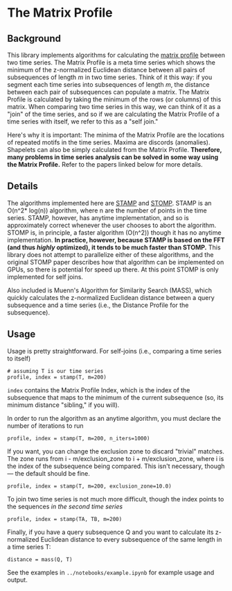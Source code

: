 # The Matrix Profile

## Background
This library implements algorithms for calculating the
[matrix profile](http://www.cs.ucr.edu/~eamonn/MatrixProfile.html) between two
time series. The Matrix Profile is a meta time series which shows the minimum of the z-normalized Euclidean distance between
all pairs of subsequences of length _m_ in two time series. Think of it
this way: if you segment each time series into subsequences of length _m_, the
distance between each pair of subsequences can
populate a matrix. The Matrix Profile is calculated by taking the minimum of the
rows (or columns) of this matrix. When comparing two time series in this way, we
can think of it as a "join" of the time series, and so if we are calculating
the Matrix Profile of a time series with itself, we refer to this as a "self join."

Here's why it is important:
The minima of the Matrix Profile are the locations of repeated motifs in the
time series. Maxima are discords (anomalies). Shapelets can also be simply
calculated from the Matrix Profile. **Therefore, many problems in time series
analysis can be solved in some way using the Matrix Profile.**
Refer to the papers linked below for more details.

## Details
The algorithms implemented here are [STAMP](http://www.cs.ucr.edu/~eamonn/PID4481997_extend_Matrix%20Profile_I.pdf) and [STOMP](). STAMP is an
O(n^2* log(n)) algorithm, where n are the number of points in the time
series. STAMP, however, has  anytime implementation, and so is
approximately correct whenever the user chooses to abort the algorithm. STOMP
is, in principle, a faster algorithm (O(n^2)) though it has no
anytime implementation. **In practice, however, because STAMP is based on the
FFT (and thus _highly_ optimized), it tends
to be much faster than STOMP.** This library does not attempt to parallelize
either of these algorithms, and the original STOMP paper describes how that
algorithm can be implemented on GPUs, so there is potential for speed up there.
At this point STOMP is only implemented for self joins.

Also included is Muenn's Algorithm for Similarity Search (MASS), which quickly
calculates the z-normalized Euclidean distance between a query subsequence and a
time series (i.e., the Distance Profile for the subsequence).

## Usage

Usage is pretty straightforward. For self-joins (i.e., comparing a time series
to itself)

```
# assuming T is our time series
profile, index = stamp(T, m=200)
```

`index` contains the Matrix Profile Index, which is the index of the subsequence
that maps to the minimum of the current subsequence (so, its minimum distance
"sibling," if you will).

In order to run the algorithm as an anytime algorithm, you must declare the
number of iterations to run

```
profile, index = stamp(T, m=200, n_iters=1000)
```

If you want, you can change the exclusion zone to discard "trivial" matches.
The zone runs from i - m/exclusion_zone to i + m/exclusion_zone, where i is the
index of the subsequence being compared. This isn't necessary, though &mdash;
the default should be fine.

```
profile, index = stamp(T, m=200, exclusion_zone=10.0)
```

To join two time series is not much more difficult, though the index points
to the sequences *in the second time series*
```
profile, index = stamp(TA, TB, m=200)
```

Finally, if you have a query subsequence Q and you want to calculate its
z-normalized Euclidean distance to every subsequence of the same length in a
time series T:

```
distance = mass(Q, T)
```

See the examples in `../notebooks/example.ipynb` for example usage and output.
